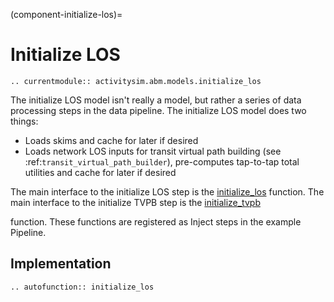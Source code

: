 (component-initialize-los)=
# Initialize LOS

```{eval-rst}
.. currentmodule:: activitysim.abm.models.initialize_los
```

The initialize LOS model isn't really a model, but rather a series of data processing steps in the data pipeline.
The initialize LOS model does two things:

  * Loads skims and cache for later if desired
  * Loads network LOS inputs for transit virtual path building (see :ref:`transit_virtual_path_builder`), pre-computes tap-to-tap total utilities and cache for later if desired


The main interface to the initialize LOS step is the [initialize_los](activitysim.abm.models.initialize_los.initialize_los)
function.  The main interface to the initialize TVPB step is the [initialize_tvpb](activitysim.abm.models.initialize_los.initialize_tvpb)

function.  These functions are registered as Inject steps in the example Pipeline.



## Implementation

```{eval-rst}
.. autofunction:: initialize_los
```
